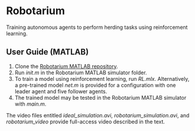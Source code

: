 # Robotarium

Training autonomous agents to perform herding tasks using reinforcement learning.

## User Guide (MATLAB)
1. Clone the [Robotarium MATLAB repository](https://github.com/robotarium/robotarium-matlab-simulator).
2. Run *init.m* in the Robotarium MATLAB simulator folder.
3. To train a model using reinforcement learning, run *RL.mlx*. Alternatively, a pre-trained model *net.m* is provided for a configuration with one leader agent and five follower agents.
4. The trained model may be tested in the Robotarium MATLAB simulator with *main.m*.

The video files entitled *ideal_simulation.avi*, *robotarium_simulation.avi*, and *robotarium_video* provide full-access video described in the text. 
